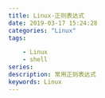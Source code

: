 ```yaml
---
title: Linux-正则表达式
date: 2019-03-17 15:24:28
categories: "Linux"
tags:

    - Linux
    - shell
series:
description: 常用正则表达式
keywords: Linux
---
```

